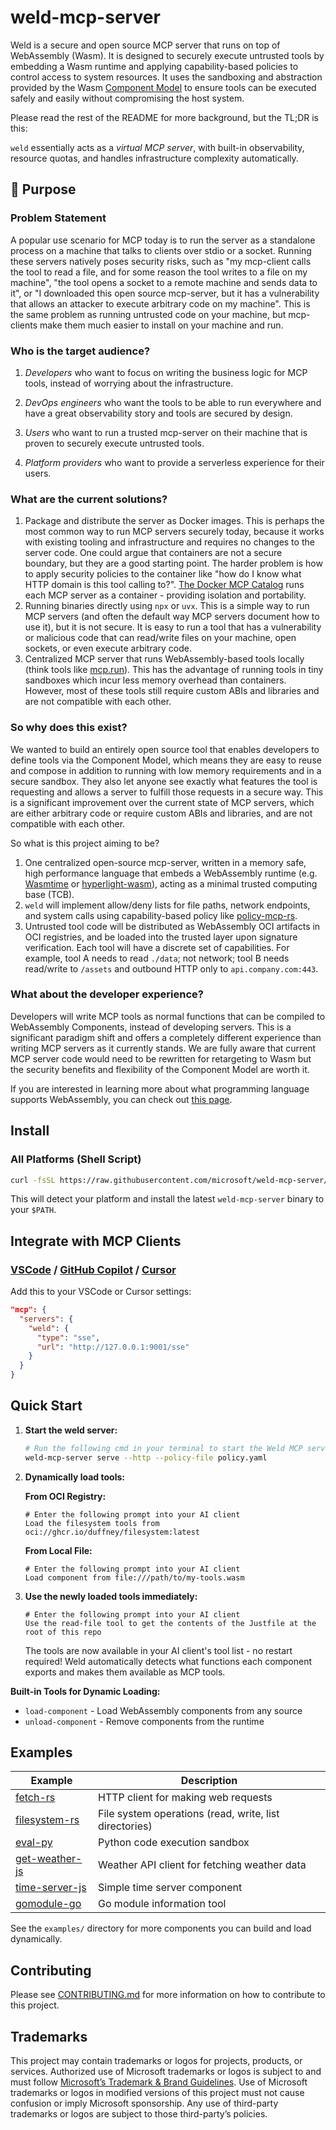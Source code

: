 # weld-mcp-server

Weld is a secure and open source MCP server that runs on top of WebAssembly (Wasm). It is designed to securely execute untrusted tools by embedding a Wasm runtime and applying capability-based policies to control access to system resources. It uses the sandboxing and abstraction provided by the Wasm [Component Model](https://github.com/WebAssembly/component-model) to ensure tools can be executed safely and easily without compromising the host system.

Please read the rest of the README for more background, but the TL;DR is this:

`weld` essentially acts as a _virtual MCP server_, with built-in observability, resource quotas, and handles infrastructure complexity automatically.

## 🚩 Purpose

### Problem Statement

A popular use scenario for MCP today is to run the server as a standalone process on a machine that talks to clients over stdio or a socket. Running these servers natively poses security risks, such as "my mcp-client calls the tool to read a file, and for some reason the tool writes to a file on my machine", "the tool opens a socket to a remote machine and sends data to it", or "I downloaded this open source mcp-server, but it has a vulnerability that allows an attacker to execute arbitrary code on my machine". This is the same problem as running untrusted code on your machine, but mcp-clients make them much easier to install on your machine and run.

### Who is the target audience?

1. _Developers_ who want to focus on writing the business logic for MCP tools, instead of worrying about the infrastructure.

2. _DevOps engineers_ who want the tools to be able to run everywhere and have a great observability story and tools are secured by design.

3. _Users_ who want to run a trusted mcp-server on their machine that is proven to securely execute untrusted tools.

4. _Platform providers_ who want to provide a serverless experience for their users.

### What are the current solutions?

1. Package and distribute the server as Docker images. This is perhaps the most common way to run MCP servers securely today, because it works with existing tooling and infrastructure and requires no changes to the server code. One could argue that containers are not a secure boundary, but they are a good starting point. The harder problem is how to apply security policies to the container like "how do I know what HTTP domain is this tool calling to?". [The Docker MCP Catalog](https://docs.docker.com/ai/mcp-catalog-and-toolkit/catalog/) runs each MCP server as a container - providing isolation and portability.
2. Running binaries directly using `npx` or `uvx`. This is a simple way to run MCP servers (and often the default way MCP servers document how to use it), but it is not secure. It is easy to run a tool that has a vulnerability or malicious code that can read/write files on your machine, open sockets, or even execute arbitrary code.
3. Centralized MCP server that runs WebAssembly-based tools locally (think tools like [mcp.run](https://mcp.run)). This has the advantage of running tools in tiny sandboxes which incur less memory overhead than containers. However, most of these tools still require custom ABIs and libraries and are not compatible with each other.

### So why does this exist?

We wanted to build an entirely open source tool that enables developers to define tools via the Component Model, which means they are easy to reuse and compose in addition to running with low memory requirements and in a secure sandbox. They also let anyone see exactly what features the tool is requesting and allows a server to fulfill those requests in a secure way. This is a significant improvement over the current state of MCP servers, which are either arbitrary code or require custom ABIs and libraries, and are not compatible with each other.

So what is this project aiming to be?

1. One centralized open-source mcp-server, written in a memory safe, high performance language that embeds a WebAssembly runtime (e.g. [Wasmtime](https://github.com/bytecodealliance/wasmtime) or [hyperlight-wasm](https://github.com/hyperlight-dev/hyperlight-wasm)), acting as a minimal trusted computing base (TCB).
2. `weld` will implement allow/deny lists for file paths, network endpoints, and system calls using capability-based policy like [policy-mcp-rs](https://github.com/microsoft/policy-mcp-rs).
3. Untrusted tool code will be distributed as WebAssembly OCI artifacts in OCI registries, and be loaded into the trusted layer upon signature verification. Each tool will have a discrete set of capabilities. For example, tool A needs to read `./data`; not network; tool B needs read/write to `/assets` and outbound HTTP only to `api.company.com:443`.

### What about the developer experience?

Developers will write MCP tools as normal functions that can be compiled to WebAssembly Components, instead of developing servers. This is a significant paradigm shift and offers a completely different experience than writing MCP servers as it currently stands. We are fully aware that current MCP server code would need to be rewritten for retargeting to Wasm but the security benefits and flexibility of the Component Model are worth it.

If you are interested in learning more about what programming language supports WebAssembly, you can check out [this page](https://developer.fermyon.com/wasm-languages/webassembly-language-support).

## Install

### All Platforms (Shell Script)

```bash
curl -fsSL https://raw.githubusercontent.com/microsoft/weld-mcp-server/main/install.sh | bash
```

This will detect your platform and install the latest `weld-mcp-server` binary to your `$PATH`.

## Integrate with MCP Clients

### [VSCode](https://code.visualstudio.com/docs/copilot/chat/mcp-servers) / [GitHub Copilot](https://docs.github.com/en/copilot/customizing-copilot/extending-copilot-chat-with-mcp) / [Cursor](https://docs.cursor.com/context/model-context-protocol)

Add this to your VSCode or Cursor settings:

```json
"mcp": {
  "servers": {
    "weld": {
      "type": "sse",
      "url": "http://127.0.0.1:9001/sse"
    }
  }
}
```

## Quick Start

1. **Start the weld server:**

   ```bash
   # Run the following cmd in your terminal to start the Weld MCP server
   weld-mcp-server serve --http --policy-file policy.yaml
   ```

2. **Dynamically load tools:**

   **From OCI Registry:**
   <!-- update to point to weld pkgs -->

   ```
   # Enter the following prompt into your AI client
   Load the filesystem tools from oci://ghcr.io/duffney/filesystem:latest
   ```

   **From Local File:**

   ```
   # Enter the following prompt into your AI client
   Load component from file:///path/to/my-tools.wasm
   ```

3. **Use the newly loaded tools immediately:**

   ```
   # Enter the following prompt into your AI client
   Use the read-file tool to get the contents of the Justfile at the root of this repo
   ```

   The tools are now available in your AI client's tool list - no restart required! Weld automatically detects what functions each component exports and makes them available as MCP tools.

**Built-in Tools for Dynamic Loading:**

- `load-component` - Load WebAssembly components from any source
- `unload-component` - Remove components from the runtime

## Examples

| Example                                    | Description                                            |
| ------------------------------------------ | ------------------------------------------------------ |
| [fetch-rs](examples/fetch-rs/)             | HTTP client for making web requests                    |
| [filesystem-rs](examples/filesystem-rs/)   | File system operations (read, write, list directories) |
| [eval-py](examples/eval-py/)               | Python code execution sandbox                          |
| [get-weather-js](examples/get-weather-js/) | Weather API client for fetching weather data           |
| [time-server-js](examples/time-server-js/) | Simple time server component                           |
| [gomodule-go](examples/gomodule-go/)       | Go module information tool                             |

See the `examples/` directory for more components you can build and load dynamically.

## Contributing

Please see [CONTRIBUTING.md](CONTRIBUTING.md) for more information on how to contribute to this project.


## Trademarks

This project may contain trademarks or logos for projects, products, or services. Authorized use of Microsoft trademarks or logos is subject to and must follow [Microsoft’s Trademark & Brand Guidelines](https://www.microsoft.com/en-us/legal/intellectualproperty/trademarks). Use of Microsoft trademarks or logos in modified versions of this project must not cause confusion or imply Microsoft sponsorship. Any use of third-party trademarks or logos are subject to those third-party’s policies.